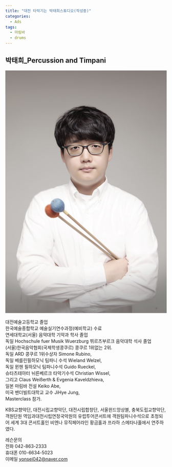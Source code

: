```yaml
---
title: "대전 타악기는 박태희스튜디오(작성중)"
categories:
  - Ads
tags:
  - 마림바
  - drums
---
```

## **박태희_Percussion and Timpani**   

![image](/assets/img/ads/park.jpg)

대전예술고등학교 졸업  
한국예술종합학교 예술실기연수과정(예비학교) 수료  
연세대학교(서울) 음악대학 기악과 학사 졸업  
독일 Hochschule fuer Musik Wuerzburg 뷔르츠부르크 음악대학 석사 졸업  
(서울)한국음악협회(국제학생콩쿠르) 콩쿠르 1위없는 2위.  
독일 ARD 콩쿠르 1위수상자 Simone Rubino,  
독일 베를린필하모닉 팀파니 수석 Wieland Welzel,  
독일 뮌헨 필하모닉 팀파니수석 Guido Rueckel,  
슈타츠테아터 뉘른베르크 타악기수석 Christian Wissel,  
그리고 Claus Weißerth & Evgenia Kaveldzhieva,  
일본 마림바 전설 Keiko Abe,  
미국 밴더빌트대학교 교수 JiHye Jung,  
Masterclass 참가.  

KBS교향악단, 대전시립교향악단, 대전시립합창단, 서울윈드앙상블, 충북도립교향악단, 객원단원 역임과대전시립연정국악원의 유럽투어콘서트에  객원팀파니수석으로 초청되어 세계 3대 콘서트홀인 비엔나 뮤직페어라인 황금홀과 프라하 스메타나홀에서 연주하였다.  

레슨문의  
전화 042-863-2333  
휴대폰 010-6634-5023  
이메일 yonsei042@naver.com
